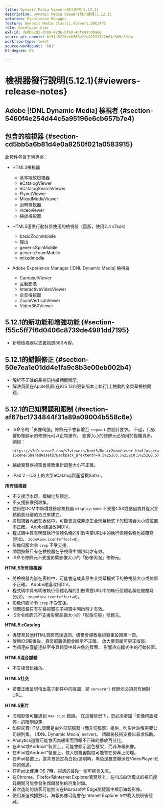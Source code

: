 ```yaml
---
title: Dynamic Media Viewers發行說明(5.12.1)
description: Dynamic Media Viewers發行說明(5.12.1)
solution: Experience Manager
feature: Dynamic Media Classic,Viewers,SDK/API
role: Developer,User
exl-id: d6db62d2-d780-48d6-bfa0-40fc4abd9a60
source-git-commit: bf31e5226cbb763e2fb82391772b64e5d5c89fae
workflow-type: tm+mt
source-wordcount: '601'
ht-degree: 0%

---
```


# 檢視器發行說明(5.12.1){#viewers-release-notes}

## Adobe [!DNL Dynamic Media] 檢視者 {#section-5460f4e254d44c5a95196e6cb657b7e4}

## 包含的檢視器 {#section-cd5bb5a6b81d4e0a8250f021a0583915}

此套件包含下列專案：

* HTML5檢視器

   * 基本縮放檢視器
   * eCatalogViewer
   * eCatalogSearchViewer
   * FlyoutViewer
   * MixedMediaViewer
   * 迴轉檢視器
   * videoviewer
   * 縮放檢視器

* HTML5僅供行動裝置使用的檢視器（舊版，使用2.4 s7sdk）

   * basicZoomMobile
   * 彈出
   * genericSpinMobile
   * genericZoomMobile
   * mixedmedia

* Adobe Experience Manager [!DNL Dynamic Media] 檢視者

   * CarouselViewer
   * 互動影像
   * InteractiveVideoViewer
   * 全景檢視器
   * ZoomVerticalViewer
   * Video360Viewer

## 5.12.1的新功能和增強功能 {#section-f55c5ff7f6d0406c8739de4981dd7195}

* 新增檢視器以支援視訊360內容。

## 5.12.1的錯誤修正 {#section-50e7ea1e01dd4e1fa9c8b3e00eb002b4}

* 解析不正確的長視訊持續期間顯示。
* 解決頁面在Apple裝置(在iOS 12和更新版本上執行)上捲動的全熒幕檢視問題。

## 5.12.1的已知問題和限制 {#section-af67bc1734844f31a89a09004b558c6e}

* IS命令的「影像伺服」修飾元不會新增至 `req=set` 依設計要求。 不過，只影響影像顯示的修飾元可以正常運作。 影響大小的修飾元必須用於複雜資產。 例如：

   `https://s7d9.scene7.com/s7viewers/html5/BasicZoomViewer.html?asset= {Scene7SharedAssets/Backpack_B?extendn=0.5%252C0.5%252C0.5%252C0.5}`

* 縮放瀏覽器視窗會導致重新調整大小不正確。
* iPad 2 - iOS上的大型eCatalog資產當機Safari。

**所有檢視器**

* 不支援浮水印、模糊化及鎖定。
* 不支援影像預設集。
* 使用在DOM中新增或移除檢視器 `display:none` 不支援CSS或透過將其從父節點動態分離的方式來建立。
* 將檢視器內嵌在表格中，可能會造成非原生全熒幕模式下的檢視器大小或位置不正確。 Adobe建議改用DIV。
* 程式碼中具有明確執行個體名稱的引數需要URL中的執行個體名稱也被覆寫(例如， `zoomView.iconfeffect=0`)。
* 影像伺服命令 `crop` 不受支援。
* 關閉按鈕只有在檢視器在子視窗中開啟時才有效。
* IS命令修飾元不支援影響影像大小的「影像伺服」修飾元。

**HTML5所有檢視器**

* 將檢視器內嵌在表格中，可能會造成非原生全熒幕模式下的檢視器大小或位置不正確。 Adobe建議改用DIV。
* 程式碼中具有明確執行個體名稱的引數需要URL中的執行個體名稱也被覆寫(例如， `zoomView.iconfeffect=0`)。
* 影像伺服命令 `crop` 不受支援。
* 關閉按鈕只有在檢視器在子視窗中開啟時才有效。
* IS命令修飾元不支援影響影像大小的「影像伺服」修飾元。

**HTML5 eCatalog**

* 導覽至其他HTML頁面然後返回，偶爾會導致檢視器重設回第一頁。
* 旋轉iOS裝置後，頁面配置偶爾會顯示不正確。 放大至頁面可更正版面。
* 內部連結僅能連結至多頁跨頁中最左側的頁面。 影響直向模式中的行動裝置。

**HTML5混合媒體**

* 不支援音軌播放。

**HTML5社交**

* 若要正確呈現傳出電子郵件中的縮圖，請 `serverurl` 修飾元必須具有絕對URL。

**HTML5影片**

* 海報影像可能遇到 `max size` 錯誤。 在這種情況下，您必須增加「影像伺服發佈」的限制設定。
* 如果託管HTML頁面是由外部伺服器（而非伺服器）提供，則影片註解需要公司規則集。 [!DNL Dynamic Media] server)。 請聯絡技術支援以尋求協助。
* Analytics追蹤可能會因為緩衝而回報不正確的播放百分比。
* 在iPad或Android™裝置上，可能會顯示黑色框架，而非海報影像。
* 在iPad或Android™裝置上，載入檢視器期間可能會在熒幕上閃爍。
* 在iPad裝置上，當背景設定為白色/透明時，黑色邊框會顯示在VideoPlayer元件的側邊。
* 在iPad上使用iOS 7時，視訊的最後一幀可能會失真。
* 在Chrome、Firefox和Internet Explorer瀏覽器上，在HLS串流模式的視訊搜尋期間可能會發生偶爾發生的巨集封鎖。
* 首次造訪的訪客可能無法在Microsoft® Edge瀏覽器中顯示海報影像。
* 使用漸進式播放時，海報影像可能會在Internet Explorer 9中載入視訊後隱藏。
